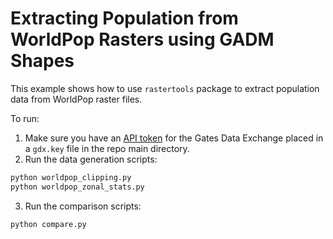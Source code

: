 # Extracting Population from WorldPop Rasters using GADM Shapes 

This example shows how to use `rastertools` package to extract population data from WorldPop raster files.

To run:
1. Make sure you have an [API token](https://dataexchange.gatesfoundation.org/pages/support-api-tokens#tokens) for the
Gates Data Exchange placed in a `gdx.key` file in the repo main directory.
2. Run the data generation scripts:

```bash
python worldpop_clipping.py
python worldpop_zonal_stats.py
```
3. Run the comparison scripts:
```bash
python compare.py
```

